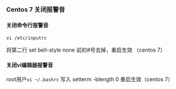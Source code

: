 ### Centos 7 关闭报警音
#### 关闭命令行报警音
`vi /etc/inputrc `

将第二行 set bell-style none 前的#号去掉，重启生效 （centos 7）

#### 关闭vi编辑器报警音
root用户`vi ~/.bashrc` 写入 setterm -blength 0 重启生效（centos 7）